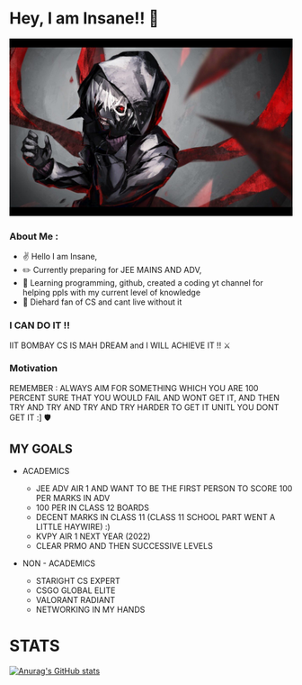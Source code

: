 # Hey, I am Insane!! :wave:	

<img src="header-image.jpg">

### About Me :
* :v:	Hello I am Insane,
* :pencil2:	Currently preparing for JEE MAINS AND ADV,
* :blue_heart:	Learning programming, github, created a coding yt channel for helping ppls with my current level of knowledge 
* :dart:	Diehard fan of CS and cant live without it

### I CAN DO IT !! 	
IIT BOMBAY CS IS MAH DREAM and I WILL ACHIEVE IT !! :crossed_swords:	

### Motivation 	
REMEMBER : ALWAYS AIM FOR SOMETHING WHICH YOU ARE 100 PERCENT SURE THAT YOU WOULD FAIL AND WONT GET IT, AND THEN TRY AND TRY AND TRY AND TRY HARDER TO GET IT UNITL YOU DONT     GET IT :] :shield: 


## MY GOALS

* ACADEMICS
  * JEE ADV AIR 1 AND WANT TO BE THE FIRST PERSON TO SCORE 100 PER MARKS IN ADV
  * 100 PER IN CLASS 12 BOARDS
  * DECENT MARKS IN CLASS 11 (CLASS 11 SCHOOL PART WENT A LITTLE HAYWIRE) :)
  * KVPY AIR 1 NEXT YEAR (2022)
  * CLEAR PRMO AND THEN SUCCESSIVE LEVELS

* NON - ACADEMICS
  * STARIGHT CS EXPERT
  * CSGO GLOBAL ELITE  
  * VALORANT RADIANT
  * NETWORKING IN MY HANDS



# STATS
[![Anurag's GitHub stats](https://github-readme-stats.vercel.app/api?username=1909INSANE)](https://github.com/anuraghazra/github-readme-stats)

